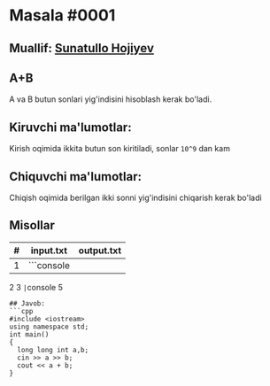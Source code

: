 # Masala #0001
## Muallif: [Sunatullo Hojiyev](https://robocontest.uz/profile/sunnat)
## A+B
A va B butun sonlari yig'indisini hisoblash kerak bo'ladi.
## Kiruvchi ma'lumotlar:
Kirish oqimida ikkita butun son kiritiladi, sonlar `10^9` dan kam
## Chiquvchi ma'lumotlar:
Chiqish oqimida berilgan ikki sonni yig'indisini chiqarish kerak bo'ladi
## Misollar
 | # | input.txt  | output.txt  |
|---|------------|-------------|
| 1 | ```console 
2 3
``` | ```console 
5
``` |
## Javob:
```cpp
#include <iostream>
using namespace std;
int main()
{
  long long int a,b;
  cin >> a >> b;
  cout << a + b;
}
```

